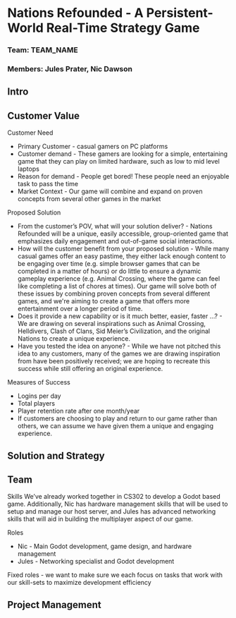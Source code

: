 # Nations Refounded - A Persistent-World Real-Time Strategy Game 
### Team: TEAM_NAME
### Members: Jules Prater, Nic Dawson

## Intro

## Customer Value
Customer Need 
- Primary Customer - casual gamers on PC platforms
- Customer demand - These gamers are looking for a simple, entertaining game that they can play on limited hardware, such as low to mid level laptops
- Reason for demand - People get bored! These people need an enjoyable task to pass the time
- Market Context - Our game will combine and expand on proven concepts from several other games in the market

Proposed Solution
- From the customer’s POV, what will your solution deliver? - Nations Refounded will be a unique, easily accessible, group-oriented game that emphasizes daily engagement and out-of-game social interactions.
- How will the customer benefit from your proposed solution - While many casual games offer an easy pastime, they either lack enough content to be engaging over time (e.g. simple browser games that can be completed in a matter of hours) or do little to ensure a dynamic gameplay experience (e.g. Animal Crossing, where the game can feel like completing a list of chores at times). Our game will solve both of these issues by combining proven concepts from several different games, and we're aiming to create a game that offers more entertainment over a longer period of time.
- Does it provide a new capability or is it much better, easier, faster …? - We are drawing on several inspirations such as Animal Crossing, Helldivers, Clash of Clans, Sid Meier’s Civilization, and the original Nations to create a unique experience.
- Have you tested the idea on anyone? - While we have not pitched this idea to any customers, many of the games we are drawing inspiration from have been positively received; we are hoping to recreate this success while still offering an original experience.

Measures of Success
- Logins per day
- Total players
- Player retention rate after one month/year
- If customers are choosing to play and return to our game rather than others, we can assume we have given them a unique and engaging experience.

## Solution and Strategy

## Team
Skills
We’ve already worked together in CS302 to develop a Godot based game. Additionally, Nic has hardware management skills that will be used to setup and manage our host server, and Jules has advanced networking skills that will aid in building the multiplayer aspect of our game.

Roles
- Nic - Main Godot development, game design, and hardware management
- Jules - Networking specialist and Godot development

Fixed roles - we want to make sure we each focus on tasks that work with our skill-sets to maximize development efficiency


## Project Management
